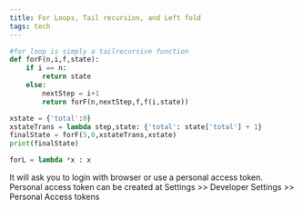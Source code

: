 ```yaml
---
title: For Loops, Tail recursion, and Left fold
tags: tech
---
```



``` python
#for loop is simply a tailrecursive function
def forF(n,i,f,state):
    if i == n:
        return state
    else:
        nextStep = i+1
        return forF(n,nextStep,f,f(i,state))

xstate = {'total':0}
xstateTrans = lambda step,state: {'total': state['total'] + 1}
finalState = forF(5,0,xstateTrans,xstate)
print(finalState)

forL = lambda *x : x
```

It will ask you to login with browser or use a personal access token.
Personal access token can be created at
Settings >> Developer Settings >> Personal Access tokens

